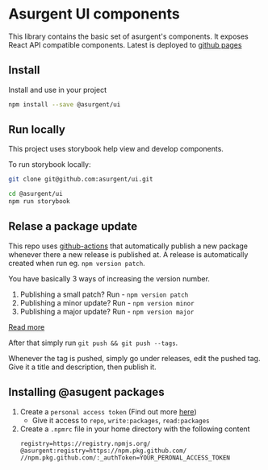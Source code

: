# Asurgent UI components

This library contains the basic set of asurgent's components. It exposes React API compatible components. Latest is deployed to [github pages](https://asurgent.github.io/ui)

## Install

Install and use in your project

```bash
npm install --save @asurgent/ui
```

## Run locally

This project uses storybook help view and develop components.

To run storybook locally:
```bash
git clone git@github.com:asurgent/ui.git

cd @asurgent/ui
npm run storybook
```


## Relase a package update
This repo uses [github-actions](https://help.github.com/en/actions/automating-your-workflow-with-github-actions/configuring-workflows) that automatically publish a new package whenever there a new release is published at. A release is automatically created when run eg. `npm version patch`.

You have basically 3 ways of increasing the version number.
1. Publishing a small patch? Run - `npm version patch`
2. Publishing a minor update? Run - `npm version minor`
3. Publishing a major update? Run - `npm version major` 

[Read more](https://docs.npmjs.com/cli/version)

After that simply run `git push && git push --tags`.

Whenever the tag is pushed, simply go under releases, edit the pushed tag. Give it a title and description, then publish it.



## Installing @asugent packages
1. Create a `personal access token` (Find out more [here](https://help.github.com/en/github/authenticating-to-github/creating-a-personal-access-token-for-the-command-line))
    * Give it access to `repo`, `write:packages`, `read:packages`
2. Create a `.npmrc` file in your home directory with the following content
    ```
    registry=https://registry.npmjs.org/
    @asurgent:registry=https://npm.pkg.github.com/
    //npm.pkg.github.com/:_authToken=YOUR_PERONAL_ACCESS_TOKEN
    ```
